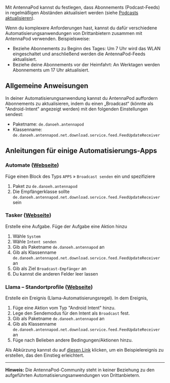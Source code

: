 Mit AntennaPod kannst du festlegen, dass Abonnements (Podcast-Feeds) in regelmäßigen Abständen aktualisiert werden (siehe [Podcasts aktualisieren](/de/documentation/automation/refreshing-podcasts)).

Wenn du komplexere Anforderungen hast, kannst du dafür verschiedene Automatisierungsanwendungen von Drittanbietern zusammen mit AntennaPod verwenden. Beispielsweise:

- Beziehe Abonnements zu Beginn des Tages: Um 7 Uhr wird das WLAN eingeschaltet und anschließend werden die AntennaPod-Feeds aktualisiert.
- Beziehe deine Abonnements vor der Heimfahrt: An Werktagen werden Abonnements um 17 Uhr aktualisiert.

## Allgemeine Anweisungen

In deiner Automatisierungsanwendung kannst du AntennaPod auffordern Abonnements zu aktualisieren, indem du einen „Broadcast“ (könnte als "Android-Intent" angezeigt werden) mit den folgenden Einstellungen sendest:

- Paketname: `de.danoeh.antennapod`
- Klassenname: `de.danoeh.antennapod.net.download.service.feed.FeedUpdateReceiver`

## Anleitungen für einige Automatisierungs-Apps

### Automate ([Webseite](https://llamalab.com/automate/))

Füge einen Block des Typs `APPS` » `Broadcast senden` ein und spezifiziere

1. Paket zu `de.danoeh.antennapod`
1. Die Empfängerklasse sollte `de.danoeh.antennapod.net.download.service.feed.FeedUpdateReceiver` sein

### Tasker ([Webseite](https://tasker.joaoapps.com/))

Erstelle eine Aufgabe. Füge der Aufgabe eine Aktion hinzu

1. Wähle `System`
1. Wähle `Intent senden`
1. Gib als Paketname `de.danoeh.antennapod` an
1. Gib als Klassenname `de.danoeh.antennapod.net.download.service.feed.FeedUpdateReceiver` an
1. Gib als Ziel `Broadcast-Empfänger` an
1. Du kannst die anderen Felder leer lassen

### Llama – Standortprofile ([Webseite](http://kebabapps.blogspot.com/search/label/Llama))

Erstelle ein Ereignis (Llama-Automatisierungsregel). In dem Ereignis,

1. Füge eine Aktion vom Typ "Android Intent" hinzu.
1. Lege den Sendemodus für den Intent als `Broadcast` fest.
1. Gib als Paketname `de.danoeh.antennapod` an
1. Gib als Klassenname `de.danoeh.antennapod.net.download.service.feed.FeedUpdateReceiver` an
1. Füge nach Belieben andere Bedingungen/Aktionen hinzu.

Als Abkürzung kannst du auf [diesen Link](http://llama.location.profiles/AntennaPod+feeds+Update/AntennaPod+feeds+Update%7C0-1-0-0-0-0-0-1-0--0-%7C%3A%7Ct%7C420%7C425%7Cai%7Cde.danoeh.antennapod%7CFgAAAGEAbgBkAHIAbwBpAGQALgBjAG8AbgB0AGUAbgB0AC4ASQBuAHQAZQBuAHQAAAAAAP%2F%2F%2F%2F8AAAAA%2F%2F%2F%2F%2FwAAAAD%2F%2F%2F%2F%2F%2F%2F%2F%2F%2FxQAAABkAGUALgBkAGEAbgBvAGUAaAAuAGEAbgB0AGUAbgBuAGEAcABvAGQAAAAAADUAAABkAGUALgBkAGEAbgBvAGUAaAAuAGEAbgB0AGUAbgBuAGEAcABvAGQALgBjAG8AcgBlAC4AcgBlAGMAZQBpAHYAZQByAC4ARgBlAGUAZABVAHAAZABhAHQAZQBSAGUAYwBlAGkAdgBlAHIAAAAAAAAAAAAAAAAAAAAAAAAA%2Fv%2F%2F%2F%2F%2F%2F%2F%2F8%3D%7C2%7C) klicken, um ein Beispielereignis zu erstellen, das den Einstieg erleichtert.

***

**Hinweis:** Die AntennaPod-Community steht in keiner Beziehung zu den aufgeführten Automatisierungsanwendungen von Drittanbietern.

